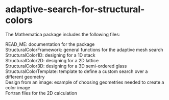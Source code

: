 # adaptive-search-for-structural-colors
The Mathematica package includes the following files:<br>

READ_ME: documentation for the package<br>
StructuralColorFramework: general functions for the adaptive mesh search<br>
StructuralColor1D: designing for a 1D stack<br>
StructuralColor2D: designing for a 2D lattice<br>
StructuralColor3D: designing for a 3D semi-ordered glass<br>
StructuralColorTemplate: template to define a custom search over a different geometry<br>
Design from an image: example of choosing geometries needed to create a color image<br>
Fortran files for the 2D calculation
